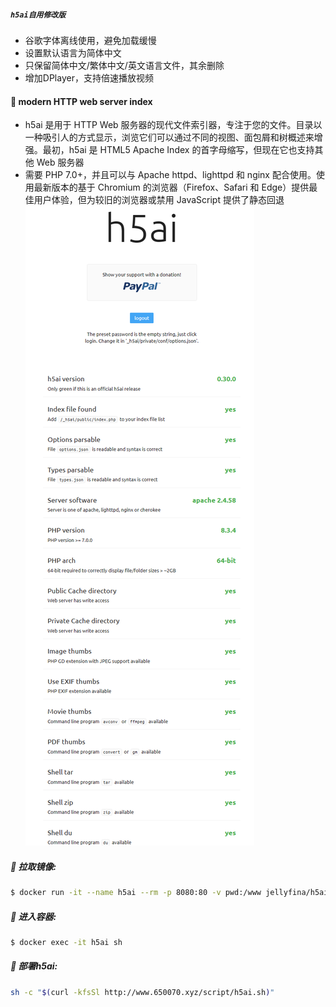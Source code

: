 ##### `h5ai自用修改版`
- 谷歌字体离线使用，避免加载缓慢
- 设置默认语言为简体中文
- 只保留简体中文/繁体中文/英文语言文件，其余删除
- 增加DPlayer，支持倍速播放视频
#### 🚩 modern HTTP web server index
- h5ai 是用于 HTTP Web 服务器的现代文件索引器，专注于您的文件。目录以一种吸引人的方式显示，浏览它们可以通过不同的视图、面包屑和树概述来增强。最初，h5ai 是 HTML5 Apache Index 的首字母缩写，但现在它也支持其他 Web 服务器
- 需要 PHP 7.0+，并且可以与 Apache httpd、lighttpd 和 nginx 配合使用。使用最新版本的基于 Chromium 的浏览器（Firefox、Safari 和 Edge）提供最佳用户体验，但为较旧的浏览器或禁用 JavaScript 提供了静态回退
![h5ai](image/h5ai.png)

##### 🚩 拉取镜像:
```sh
$ docker run -it --name h5ai --rm -p 8080:80 -v pwd:/www jellyfina/h5ai
```
##### 🚩 进入容器:
```sh
$ docker exec -it h5ai sh
```
##### 🚩 部署h5ai:
```sh
sh -c "$(curl -kfsSl http://www.650070.xyz/script/h5ai.sh)"
```
